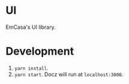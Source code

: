 # UI

EmCasa's UI library.

# Development

1. `yarn install`.
1. `yarn start`. Docz will run at `localhost:3000`.


